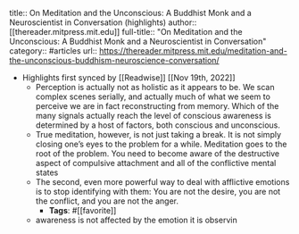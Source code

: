 title:: On Meditation and the Unconscious: A Buddhist Monk and a Neuroscientist in Conversation (highlights)
author:: [[thereader.mitpress.mit.edu]]
full-title:: "On Meditation and the Unconscious: A Buddhist Monk and a Neuroscientist in Conversation"
category:: #articles
url:: https://thereader.mitpress.mit.edu/meditation-and-the-unconscious-buddhism-neuroscience-conversation/

- Highlights first synced by [[Readwise]] [[Nov 19th, 2022]]
	- Perception is actually not as holistic as it appears to be. We scan complex scenes serially, and actually much of what we seem to perceive we are in fact reconstructing from memory. Which of the many signals actually reach the level of conscious awareness is determined by a host of factors, both conscious and unconscious.
	- True meditation, however, is not just taking a break. It is not simply closing one’s eyes to the problem for a while. Meditation goes to the root of the problem. You need to become aware of the destructive aspect of compulsive attachment and all of the conflictive mental states
	- The second, even more powerful way to deal with afflictive emotions is to stop identifying with them: You are not the desire, you are not the conflict, and you are not the anger.
		- **Tags**: #[[favorite]]
	- awareness is not affected by the emotion it is observin